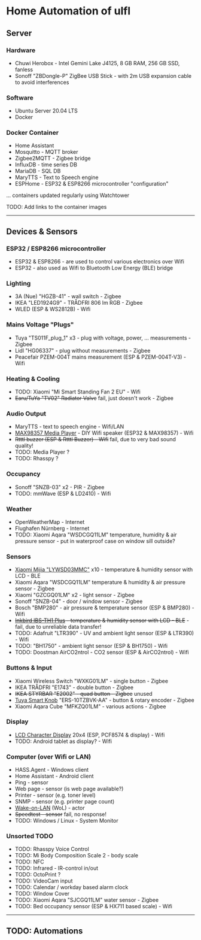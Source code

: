 # Home Automation of ulfl

## Server

### Hardware

* Chuwi Herobox - Intel Gemini Lake J4125, 8 GB RAM, 256 GB SSD, fanless
* Sonoff "ZBDongle-P" ZigBee USB Stick - with 2m USB expansion cable to avoid interferences

### Software

* Ubuntu Server 20.04 LTS
* Docker

### Docker Container
* Home Assistant
* Mosquitto - MQTT broker
* Zigbee2MQTT - Zigbee bridge
* InfluxDB - time series DB
* MariaDB - SQL DB
* MaryTTS - Text to Speech engine
* ESPHome - ESP32 & ESP8266 microcontroller "configuration"

... containers updated regularly using Watchtower

TODO: Add links to the container images

------------------------

## Devices & Sensors

### ESP32 / ESP8266 microcontroller

* ESP32 & ESP8266 - are used to control various electronics over Wifi
* ESP32 - also used as Wifi to Bluetooth Low Energy (BLE) bridge

### Lighting

* 3A (Nue) "HGZB-41" - wall switch - Zigbee
* IKEA "LED1924G9" - TRÅDFRI 806 lm RGB - Zigbee
* WLED (ESP & WS2812B) - Wifi

### Mains Voltage "Plugs"

* Tuya "TS011F_plug_1" x3 - plug with voltage, power, ... measurements - Zigbee
* Lidl "HG06337" - plug without measurements - Zigbee
* Peacefair PZEM-004T mains measurement (ESP & PZEM-004T-V3) - Wifi

### Heating & Cooling

* TODO: Xiaomi "Mi Smart Standing Fan 2 EU" - Wifi
* <s>Earu/TuYa "TV02" Radiator Valve</s> fail, just doesn't work - Zigbee

### Audio Output

* MaryTTS - text to speech engine - Wifi/LAN
* [MAX98357 Media Player](MAX98357_Media_Player.md) - DIY Wifi speaker (ESP32 & MAX98357) - Wifi
* <s>Rtttl buzzer (ESP & Rtttl Buzzer) - Wifi</s> fail, due to very bad sound quality!
* TODO: Media Player ?
* TODO: Rhasspy ?

### Occupancy

* Sonoff "SNZB-03" x2 - PIR - Zigbee
* TODO: mmWave (ESP & LD2410) - Wifi

### Weather

* OpenWeatherMap - Internet
* Flughafen Nürnberg - Internet
* TODO: Xiaomi Aqara "WSDCGQ11LM" temperature, humidity & air pressure sensor - put in waterproof case on window sill outside?

### Sensors

* [Xiaomi Mijia "LYWSD03MMC"](Xiaomi_Mijia_LYWSD03MMC.md) x10 - temperature & humidity sensor with LCD - BLE
* Xiaomi Aqara "WSDCGQ11LM" temperature & humidity & air pressure sensor - Zigbee
* Xiaomi "GZCGQ01LM" x2 - light sensor - Zigbee
* Sonoff "SNZB-04" - door / window sensor - Zigbee
* Bosch "BMP280" - air pressure & temperature sensor (ESP & BMP280) - Wifi
* <s>[Inkbird IBS-TH1 Plus](Inkbird_IBS-TH1_Plus.md) - temperature & humidity sensor with LCD - BLE</s> - fail, due to unreliable data transfer!
* TODO: Adafruit "LTR390" -  UV and ambient light sensor (ESP & LTR390) - Wifi
* TODO: "BH1750" - ambient light sensor (ESP & BH1750) - Wifi
* TODO: Doostman AirCO2ntrol - CO2 sensor (ESP & AirCO2ntrol) - Wifi

### Buttons & Input

* Xiaomi Wireless Switch "WXKG01LM" - single button - Zigbee
* IKEA TRÅDFRI "E1743" - double button - Zigbee
* <s>IKEA STYRBAR "E2002" - quad button - Zigbee</s> unused
* [Tuya Smart Knob](Tuya_Smart_Knob.md) "ERS-10TZBVK-AA" - button & rotary encoder - Zigbee
* Xiaomi Aqara Cube "MFKZQ01LM" - various actions - Zigbee

### Display

* [LCD Character Display](LCD_Character_Display.md) 20x4 (ESP, PCF8574 & display) - Wifi
* TODO: Android tablet as display? - Wifi

### Computer (over Wifi or LAN)

* HASS.Agent - Windows client
* Home Assistant - Android client
* Ping - sensor
* Web page - sensor (is web page available?)
* Printer - sensor (e.g. toner level)
* SNMP - sensor (e.g. printer page count)
* [Wake-on-LAN](Wake_on_LAN.md) (WoL) - actor
* <s>Speedtest - sensor</s> fail, no response!
* TODO: Windows / Linux - System Monitor

### Unsorted TODO

* TODO: Rhasspy Voice Control
* TODO: Mi Body Composition Scale 2 - body scale
* TODO: NFC
* TODO: Infrared - IR-control in/out
* TODO: OctoPrint ?
* TODO: VideoCam input
* TODO: Calendar / workday based alarm clock
* TODO: Window Cover
* TODO: Xiaomi Aqara "SJCGQ11LM" water sensor - Zigbee
* TODO: Bed occupancy sensor (ESP & HX711 based scale) - Wifi

-------------------------------

## TODO: Automations
